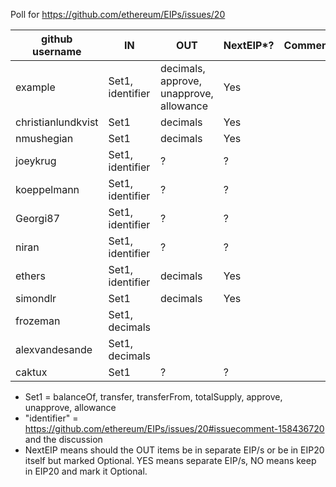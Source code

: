 Poll for https://github.com/ethereum/EIPs/issues/20

github username | IN       | OUT      | NextEIP*? | Comments
----------------|----------------|---------------|-----------------------------------|---------
example     |  Set1, identifier    | decimals, approve, unapprove, allowance    | Yes |
christianlundkvist      |  Set1    | decimals    | Yes |
nmushegian       |  Set1    | decimals    | Yes |
joeykrug       |  Set1, identifier    | ?    | ? |
koeppelmann    |  Set1, identifier    | ?    | ? |
Georgi87       |  Set1, identifier    | ?    | ? |
niran          |  Set1, identifier    | ?    | ? |
ethers         |  Set1, identifier    | decimals    | Yes |
simondlr       |  Set1    | decimals    | Yes |
frozeman       |  Set1, decimals    |    |  |
alexvandesande |  Set1, decimals    |    |  |
caktux         |  Set1    |  ?  | ? |


* Set1 = balanceOf, transfer, transferFrom, totalSupply, approve, unapprove, allowance
* "identifier" = https://github.com/ethereum/EIPs/issues/20#issuecomment-158436720 and the discussion
* NextEIP means should the OUT items be in separate EIP/s or be in EIP20 itself but marked Optional.  YES means separate EIP/s, NO means keep in EIP20 and mark it Optional.
